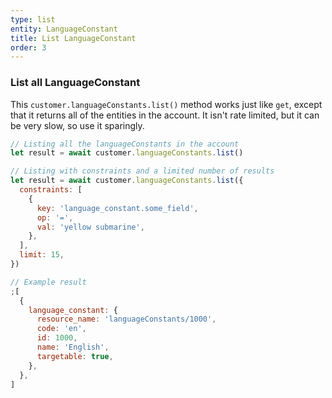 ```yaml
---
type: list
entity: LanguageConstant
title: List LanguageConstant
order: 3
---
```


### List all LanguageConstant

This `customer.languageConstants.list()` method works just like `get`, except that it returns all of the entities in the account. It isn't rate limited, but it can be very slow, so use it sparingly.

```javascript
// Listing all the languageConstants in the account
let result = await customer.languageConstants.list()

// Listing with constraints and a limited number of results
let result = await customer.languageConstants.list({
  constraints: [
    {
      key: 'language_constant.some_field',
      op: '=',
      val: 'yellow submarine',
    },
  ],
  limit: 15,
})
```

```javascript
// Example result
;[
  {
    language_constant: {
      resource_name: 'languageConstants/1000',
      code: 'en',
      id: 1000,
      name: 'English',
      targetable: true,
    },
  },
]
```
